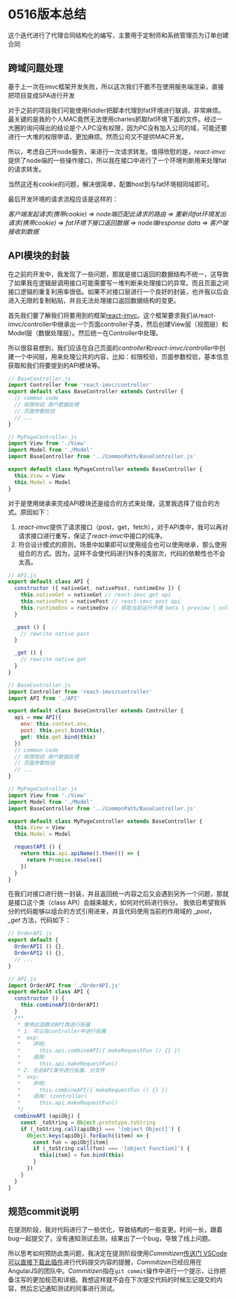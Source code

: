 # 0516版本总结
这个迭代进行了代理合同结构化的编写，主要用于定制师和系统管理员为订单创建合同

## 跨域问题处理
基于上一次在imvc框架开发失败，所以这次我们干脆不在使用服务端渲染，直接把项目变成SPA进行开发

对于之前的项目我们可能使用fiddler把脚本代理到fat环境进行联调，非常麻烦。最关键的是我的个人MAC竟然无法使用charles抓取fat环境下面的文件。经过一大圈的询问得出的结论是个人PC没有权限，因为PC没有加入公司的域，可能还要进行一大堆的权限申请，更加麻烦。然而公司又不提供MAC开发。

所以，考虑自己开node服务，来进行一次请求转发。值得欣慰的是，*react-imvc*提供了node端的一些操作接口，所以我在接口中进行了一个环境判断用来处理fat的请求转发。

当然这还有cookie的问题，解决很简单，配置host到与fat环境相同域即可。

最后开发环境的请求流程应该是这样的：

*客户端发起请求(携带cookie) => node端匹配此请求的路由 => 重新向fat环境发出请求(携带cookie) => fat环境下接口返回数据 => node端response data => 客户端接收到数据*

## API模块的封装
在之前的开发中，我发现了一些问题，那就是接口返回的数据结构不统一，这导致了如果我在逻辑层调用接口可能需要写一堆判断来处理接口的异常。而且页面之间接口逻辑的重复利用率很低。如果不对接口层进行一个良好的封装，也许我以后会进入无限的复制粘贴，并且无法处理接口返回数据结构的变更。

首先我们要了解我们将要用到的框架[react-imvc](https://github.com/Lucifier129/react-imvc)。这个框架要求我们从react-imvc/controller中继承出一个页面controller子类，然后创建View层（视图层）和Model层（数据处理层）。然后统一在Controller中处理。

所以很容易想到，我们应该在自己页面的*controller*和*react-imvc/controller*中创建一个中间层，用来处理公共的内容，比如：权限校验，页面参数校验，基本信息获取和我们将要提到的API模块等。

```javascript
// BaseController.js
import Controller from 'react-imvc/controller'
export default class BaseController extends Controller {
  // common code
  // 权限校验 用户数据处理
  // 页面参数校验
  // ...
}
```

```javascript
// MyPageController.js
import View from './View'
import Model from './Model'
import BaseController from '../CommonPath/BaseController.js'

export default class MyPageController extends BaseController {
  this.View = View
  this.Model = Model
}
```

对于是使用继承来完成API模块还是组合的方式来处理，这里我选择了组合的方式。原因如下：
1. *react-imvc*提供了请求接口（post，get，fetch），对于API类中，我可以再对请求接口进行重写，保证了*react-imvc*中接口的纯净。
2. 符合设计模式的原则，场景中如果即可以使用组合也可以使用继承，那么使用组合的方式。因为，这样不会使代码进行N多的类层次，代码的依赖性也不会太高。

```javascript
// API.js
export default class API {
  constructor ({ nativeGet, nativePost, runtimeEnv }) {
    this.nativeGet = nativeGet // react-imvc get api
    this.nativePost = nativePost // react-imvc post api
    this.runtimeEnv = runtimeEnv // 获取当前运行环境 beta | preview | online 进行域名拼接之类的
  }

  _post () {
    // rewrite native post
  }

  _get () {
    // rewrite native get
  }
}
```

```javascript
// BaseController.js
import Controller from 'react-imvc/controller'
import API from './API'

export default class BaseController extends Controller {
  api = new API({
    env: this.context.env,
    post: this.post.bind(this),
    get: this.get.bind(this)
  })
  // common code
  // 权限校验 用户数据处理
  // 页面参数校验
  // ...
}
```

```javascript
// MyPageController.js
import View from './View'
import Model from './Model'
import BaseController from '../CommonPath/BaseController.js'

export default class MyPageController extends BaseController {
  this.View = View
  this.Model = Model

  requestAPI () {
    return this.api.apiName().then(() => {
      return Promise.resolve()
    })
  }
}
```

在我们对接口进行统一封装，并且返回统一内容之后又会遇到另外一个问题，那就是接口这个类（class API）会越来越大，如何对代码进行拆分。
我依旧希望我拆分的代码能够以组合的方式引用进来，并且代码使用当前的作用域的 *_post*， *_get* 方法，代码如下：
```javascript
// OrderAPI.js
export default {
  OrderAPI1 () {},
  OrderAPI2 () {},
  // ...
}
```

```javascript
// API.js
import OrderAPI from './OrderAPI.js'
export default class API {
  constructor () {
    this.combineAPI(OrderAPI)
  }
  /**
   * 使用此函数对API类进行拓展
   * 1. 可以在controller中进行拓展
   *  exp:
   *    声明: 
   *      this.api.combineAPI({ makeRequestFun () {} })
   *    调用:
   *      this.api.makeRequestFun()
   * 2. 在此API类中进行拓展，分文件
   *  exp:
   *    声明:
   *      this.combineAPI({ makeRequestFun () {} })
   *    调用: (controller)
   *      this.api.makeRequestFun()
   */
  combineAPI (apiObj) {
    const _toString = Object.prototype.toString
    if (_toString.call(apiObj) === '[object Object]') {
      Object.keys(apiObj).forEach((item) => {
        const fun = apiObj[item]
        if (_toString.call(fun) === '[object Function]') {
          this[item] = fun.bind(this)
        }
      })
    }
  }
}
```

## 规范commit说明
在提测阶段，我对代码进行了一些优化，导致结构的一些变更。时间一长，跟着bug一起提交了，没有通知测试去测，结果出了一个bug，导致了线上问题。

所以思考如何预防此类问题，我决定在提测阶段使用*Commitizen*[传送门 VSCode可以直接下载此插件](https://github.com/commitizen/cz-cli)进行代码提交内容的提醒，*Commitizen*已经应用在AngularJS的团队中。*Commitizen*指在`git commit`操作中进行一个提示，让你把备注写的更加规范和详细。我想这样就不会在下次提交代码的时候忘记提交的内容，然后忘记通知测试的同事进行测试。
